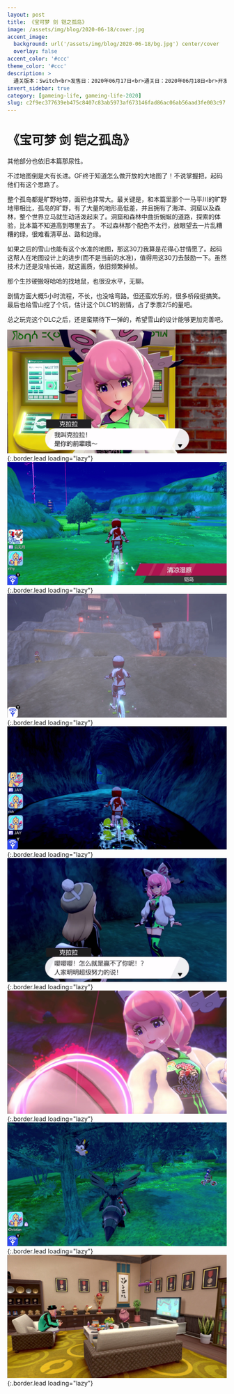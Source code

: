```yaml
---
layout: post
title: 《宝可梦 剑 铠之孤岛》
image: /assets/img/blog/2020-06-18/cover.jpg
accent_image: 
  background: url('/assets/img/blog/2020-06-18/bg.jpg') center/cover
  overlay: false
accent_color: '#ccc'
theme_color: '#ccc'
description: >
  通关版本：Switch<br>发售日：2020年06月17日<br>通关日：2020年06月18日<br>开发商：Game Freak<br>发行商：Nintendo, TPC
invert_sidebar: true
category: [gameing-life, gameing-life-2020]
slug: c2f9ec377639eb475c8407c83ab5973af673146fad86ac06ab56aad3fe003c97
---
```


# 《宝可梦 剑 铠之孤岛》

其他部分也依旧本篇那尿性。

不过地图倒是大有长进。GF终于知道怎么做开放的大地图了！不说掌握把，起码他们有这个思路了。

整个孤岛都是旷野地带，面积也非常大。最关键是，和本篇里那个一马平川的旷野地带相比，孤岛的旷野，有了大量的地形高低差，并且拥有了海洋、洞窟以及森林，整个世界立马就生动活泼起来了。洞窟和森林中曲折蜿蜒的道路，探索的体验，比本篇不知道高到哪里去了。
不过森林那个配色不太行，放眼望去一片乱糟糟的绿，很难看清草丛、路和边缘。

如果之后的雪山也能有这个水准的地图，那这30刀我算是花得心甘情愿了。起码这帮人在地图设计上的进步(而不是当前的水准)，值得用这30刀去鼓励一下。虽然技术力还是没啥长进，就这画质，依旧频繁掉帧。

那个生抄硬搬呀哈哈的找地鼠，也很没水平，无聊。

剧情方面大概5小时流程，不长，也没啥弯路。但还蛮欢乐的，很多桥段挺搞笑。最后也给雪山挖了个坑，估计这个DLC1的剧情，占了季票2/5的量吧。

总之玩完这个DLC之后，还是蛮期待下一弹的，希望雪山的设计能够更加完善吧。


![](/assets/img/blog/2020-06-18/1.jpg){:.border.lead loading="lazy"}
![](/assets/img/blog/2020-06-18/2.jpg){:.border.lead loading="lazy"}
![](/assets/img/blog/2020-06-18/3.jpg){:.border.lead loading="lazy"}
![](/assets/img/blog/2020-06-18/4.jpg){:.border.lead loading="lazy"}
![](/assets/img/blog/2020-06-18/5.jpg){:.border.lead loading="lazy"}
![](/assets/img/blog/2020-06-18/6.jpg){:.border.lead loading="lazy"}
![](/assets/img/blog/2020-06-18/7.jpg){:.border.lead loading="lazy"}
![](/assets/img/blog/2020-06-18/8.jpg){:.border.lead loading="lazy"}